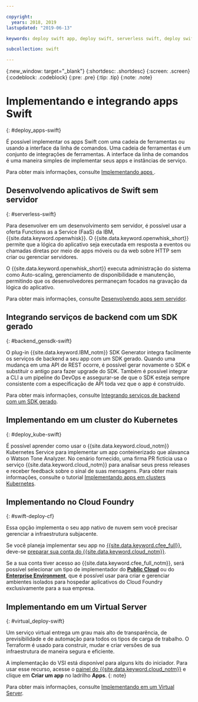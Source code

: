 ```yaml
---

copyright:
  years: 2018, 2019
lastupdated: "2019-06-13"

keywords: deploy swift app, deploy swift, serverless swift, deploy swift cloud foundry, swift kubernetes, swift virtual server

subcollection: swift

---
```


{:new_window: target="_blank"}
{:shortdesc: .shortdesc}
{:screen: .screen}
{:codeblock: .codeblock}
{:pre: .pre}
{:tip: .tip}
{:note: .note}

# Implementando e integrando apps Swift
{: #deploy_apps-swift}

É possível implementar os apps Swift com uma cadeia de ferramentas ou usando a interface da linha de comandos. Uma cadeia de ferramentas é um conjunto de integrações de ferramentas. A interface da linha de comandos é uma maneira simples de implementar seus apps e instâncias de serviço.

Para obter mais informações, consulte  [ Implementando apps ](/docs/apps?topic=creating-apps-create-deploy-app-cli#create-deploy-app-cli).

## Desenvolvendo aplicativos de Swift sem servidor
{: #serverless-swift}

Para desenvolver em um desenvolvimento sem servidor, é possível usar a oferta Functions as a Service (FaaS) da IBM, {{site.data.keyword.openwhisk}}. O {{site.data.keyword.openwhisk_short}} permite que a lógica do aplicativo seja executada em resposta a eventos ou chamadas diretas por meio de apps móveis ou da web sobre HTTP sem criar ou gerenciar servidores.

O {{site.data.keyword.openwhisk_short}} executa administração do sistema como Auto-scaling, gerenciamento de disponibilidade e manutenção, permitindo que os desenvolvedores permaneçam focados na gravação da lógica do aplicativo.

Para obter mais informações, consulte [Desenvolvendo apps sem servidor](/docs/apps/deploying?topic=creating-apps-serverless#serverless).

## Integrando serviços de backend com um SDK gerado
{: #backend_gensdk-swift}

O plug-in {{site.data.keyword.IBM_notm}} SDK Generator integra facilmente os serviços de backend a seu app com um SDK gerado. Quando uma mudança em uma API de REST ocorre, é possível gerar novamente o SDK e substituir o antigo para fazer upgrade do SDK. Também é possível integrar a CLI a um pipeline do DevOps e assegurar-se de que o SDK esteja
sempre consistente com a especificação de API toda vez que o app é construído.

Para obter mais informações, consulte [Integrando serviços de backend com um SDK gerado](/docs/swift/backend?topic=swift-sdkgen-cli#sdkgen-cli).

## Implementando em um cluster do Kubernetes
{: #deploy_kube-swift}

É possível aprender como usar o {{site.data.keyword.cloud_notm}} Kubernetes Service para implementar um app conteinerizado que alavanca o Watson Tone Analyzer. No cenário fornecido, uma firma PR fictícia usa o serviço {{site.data.keyword.cloud_notm}} para analisar seus press releases e receber feedback sobre o sinal de suas mensagens. Para obter mais informações, consulte o tutorial [Implementando apps em clusters Kubernetes](/docs/containers?topic=containers-cs_apps_tutorial).

## Implementando no Cloud Foundry
{: #swift-deploy-cf}

Essa opção implementa o seu app nativo de nuvem sem você precisar gerenciar a infraestrutura subjacente.

Se você planeja implementar seu app no [{{site.data.keyword.cfee_full}}](/docs/cloud-foundry?topic=cloud-foundry-about), deve-se [preparar sua conta do {{site.data.keyword.cloud_notm}}](/docs/cloud-foundry?topic=cloud-foundry-prepare).

Se a sua conta tiver acesso ao {{site.data.keyword.cfee_full_notm}}, será possível selecionar um tipo de implementador do **[Public Cloud](/docs/cloud-foundry-public?topic=cloud-foundry-public-about-cf)** ou do **[Enterprise Environment](/docs/cloud-foundry-public?topic=cloud-foundry-public-cfee)**, que é possível usar para criar e gerenciar ambientes isolados para hospedar aplicativos do Cloud Foundry exclusivamente para a sua empresa.

## Implementando em um Virtual Server
{: #virtual_deploy-swift}

Um serviço virtual entrega um grau mais alto de transparência, de previsibilidade e de automação para todos os tipos de carga de trabalho. O Terraform é usado para construir, mudar e criar versões de sua infraestrutura de maneira segura e eficiente.

  A implementação do VSI está disponível para alguns kits do iniciador. Para usar esse recurso, acesse o [painel do {{site.data.keyword.cloud_notm}}](https://{DomainName}) e clique em **Criar um app** no ladrilho **Apps**.
  {: note}

Para obter mais informações, consulte [Implementando em um Virtual Server](/docs/vsi?topic=virtual-servers-deploying-to-a-virtual-server).
